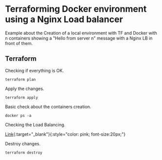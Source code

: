 # Terraforming Docker environment using a Nginx Load balancer

Example about the Creation of a local environment with TF and Docker with n containers showing a "Hello from server n" message with a Nginx LB in front of them. 

## Terraform

Checking if everything is OK.

`terraform plan`

Apply the changes.

`terraform apply`

Basic check about the containers creation.

`docker ps -a`

Checking the Load Balancing.

[Link](http://localhost:8080){:target="_blank"}{:style="color: pink; font-size:20px;"}

Destroy changes.

`terraform destroy`
